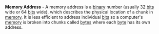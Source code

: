 **Memory Address** - A memory address is a [binary](docs/definitions/Binary.md) number (usually 32 [bits](docs/definitions/Bit.md) wide or 64 [bits](docs/definitions/Bit.md) wide), which describes the physical location of a chunk in [memory](docs/definitions/Memory.md). It is less efficient to address individual [bits](docs/definitions/Bit.md) so a computer's [memory](docs/definitions/Memory.md) is broken into chunks called [bytes](docs/definitions/Byte.md) where each [byte](docs/definitions/Byte.md) has its own address.